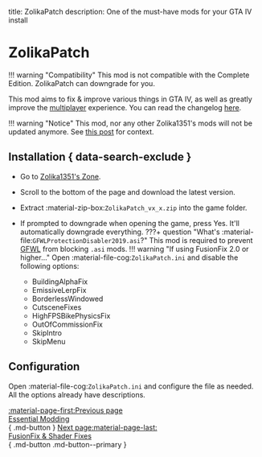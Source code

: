 title: ZolikaPatch
description: One of the must-have mods for your GTA IV install

# ZolikaPatch
!!! warning "Compatibility" 
    This mod is not compatible with the Complete Edition. ZolikaPatch can downgrade for you.

This mod aims to fix & improve various things in GTA IV, as well as greatly improve the [multiplayer](../multiplayer.md) experience. You can read the changelog [here](https://zolika1351.pages.dev/mods/ivpatch).

!!! warning "Notice"
    This mod, nor any other Zolika1351's mods will not be updated anymore. See [this post](https://zolika1351.pages.dev/posts/saying-goodbye) for context.

## Installation { data-search-exclude }
* Go to [Zolika1351's Zone](https://zolika1351.pages.dev/mods/ivpatch).
* Scroll to the bottom of the page and download the latest version.
* Extract :material-zip-box:`ZolikaPatch_vx_x.zip` into the game folder.
* If prompted to downgrade when opening the game, press Yes. It'll automatically downgrade everything.
???+ question "What's :material-file:`GFWLProtectionDisabler2019.asi`?"
    This mod is required to prevent [GFWL](../../multiplayer/#games-for-windows-live) from blocking `.asi` mods.
!!! warning "If using FusionFix 2.0 or higher..."
    Open :material-file-cog:`ZolikaPatch.ini` and disable the following options:

    - BuildingAlphaFix
    - EmissiveLerpFix
    - BorderlessWindowed
    - CutsceneFixes
    - HighFPSBikePhysicsFix
    - OutOfCommissionFix
    - SkipIntro
    - SkipMenu

## Configuration
Open :material-file-cog:`ZolikaPatch.ini` and configure the file as needed. All the options already have descriptions.

[:material-page-first:Previous page <br>Essential Modding</br>](index.md){ .md-button } [Next page:material-page-last: <br>FusionFix & Shader Fixes</br>](fusionfix.md){ .md-button .md-button--primary }